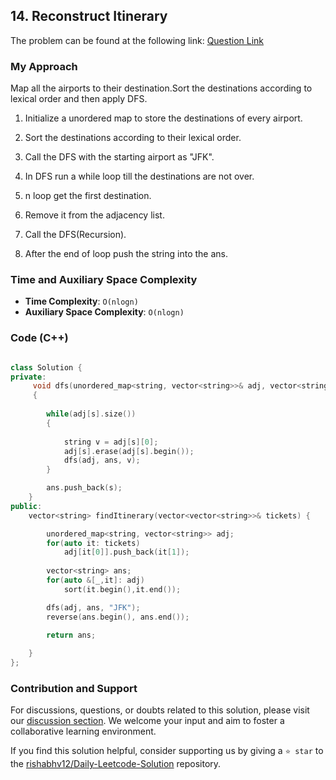 ## 14. Reconstruct Itinerary

The problem can be found at the following link: [Question Link](https://leetcode.com/problems/reconstruct-itinerary/description/)


### My Approach

Map all the airports to their destination.Sort the destinations according to lexical order and then apply DFS.

1. Initialize a unordered map to store the destinations of every airport.

2. Sort the destinations according to their lexical order.

3. Call the DFS with the starting airport as "JFK".

4. In DFS run a while loop till the destinations are not over.

5. n loop get the first destination.

6. Remove it from the adjacency list.

7. Call the DFS(Recursion).

8. After the end of loop push the string into the ans.



### Time and Auxiliary Space Complexity

- **Time Complexity**: `O(nlogn)` 
- **Auxiliary Space Complexity**: `O(nlogn)`


### Code (C++)

```cpp

class Solution {
private:
     void dfs(unordered_map<string, vector<string>>& adj, vector<string>& ans, string s)
     {
       
        while(adj[s].size())
        {
            
            string v = adj[s][0];
            adj[s].erase(adj[s].begin());
            dfs(adj, ans, v);
        }

        ans.push_back(s);
    }
public:
    vector<string> findItinerary(vector<vector<string>>& tickets) {

        unordered_map<string, vector<string>> adj;
        for(auto it: tickets)
            adj[it[0]].push_back(it[1]);
        
        vector<string> ans;
        for(auto &[_,it]: adj)
            sort(it.begin(),it.end());

        dfs(adj, ans, "JFK");
        reverse(ans.begin(), ans.end());

        return ans;
        
    }
};

```

### Contribution and Support

For discussions, questions, or doubts related to this solution, please visit our [discussion section](https://leetcode.com/discuss/general-discussion). We welcome your input and aim to foster a collaborative learning environment.

If you find this solution helpful, consider supporting us by giving a `⭐ star` to the [rishabhv12/Daily-Leetcode-Solution](https://github.com/rishabhv12/Daily-Leetcode-Solution) repository.